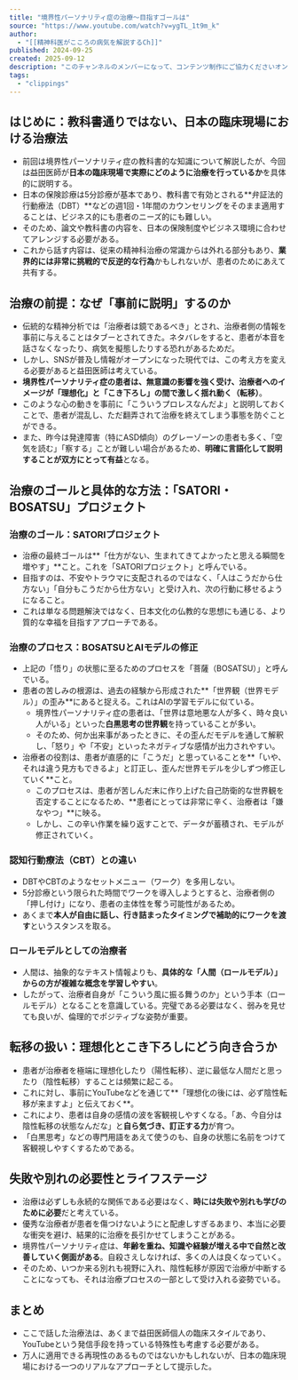 ```yaml
---
title: "境界性パーソナリティ症の治療〜目指すゴールは"
source: "https://www.youtube.com/watch?v=ygTL_1t9m_k"
author:
  - "[[精神科医がこころの病気を解説するCh]]"
published: 2024-09-25
created: 2025-09-12
description: "このチャンネルのメンバーになって、コンテンツ制作にご協力くださいオンライン自助会、家族会もやっていますhttps://www.youtube.com/channel/UC7C5oRm6cGgbjJdPPEVeNMA/join資料などhttps://wasedamental.com/20240909-2/トラブルが..."
tags:
  - "clippings"
---
```


## はじめに：教科書通りではない、日本の臨床現場における治療法

- 前回は境界性パーソナリティ症の教科書的な知識について解説したが、今回は益田医師が**日本の臨床現場で実際にどのように治療を行っているか**を具体的に説明する。
- 日本の保険診療は5分診療が基本であり、教科書で有効とされる**弁証法的行動療法（DBT）**などの週1回・1年間のカウンセリングをそのまま適用することは、ビジネス的にも患者のニーズ的にも難しい。
- そのため、論文や教科書の内容を、日本の保険制度やビジネス環境に合わせてアレンジする必要がある。
- これから話す内容は、従来の精神科治療の常識からは外れる部分もあり、**業界的には非常に挑戦的で反逆的な行為**かもしれないが、患者のためにあえて共有する。

## 治療の前提：なぜ「事前に説明」するのか

- 伝統的な精神分析では「治療者は鏡であるべき」とされ、治療者側の情報を事前に与えることはタブーとされてきた。ネタバレをすると、患者が本音を話さなくなったり、病気を擬態したりする恐れがあるためだ。
- しかし、SNSが普及し情報がオープンになった現代では、この考え方を変える必要があると益田医師は考えている。
- **境界性パーソナリティ症の患者は、無意識の影響を強く受け、治療者へのイメージが「理想化」と「こき下ろし」の間で激しく揺れ動く（転移）**。
- このような心の動きを事前に「こういうプロレスなんだよ」と説明しておくことで、患者が混乱し、ただ翻弄されて治療を終えてしまう事態を防ぐことができる。
- また、昨今は発達障害（特にASD傾向）のグレーゾーンの患者も多く、「空気を読む」「察する」ことが難しい場合があるため、**明確に言語化して説明することが双方にとって有益**となる。

## 治療のゴールと具体的な方法：「SATORI・BOSATSU」プロジェクト

### 治療のゴール：SATORIプロジェクト

- 治療の最終ゴールは**「仕方がない、生まれてきてよかったと思える瞬間を増やす」**こと。これを「SATORIプロジェクト」と呼んでいる。
- 目指すのは、不安やトラウマに支配されるのではなく、「人はこうだから仕方ない」「自分もこうだから仕方ない」と受け入れ、次の行動に移せるようになること。
- これは単なる問題解決ではなく、日本文化の仏教的な思想にも通じる、より質的な幸福を目指すアプローチである。

### 治療のプロセス：BOSATSUとAIモデルの修正

- 上記の「悟り」の状態に至るためのプロセスを「菩薩（BOSATSU）」と呼んでいる。
- 患者の苦しみの根源は、過去の経験から形成された**「世界観（世界モデル）」の歪み**にあると捉える。これはAIの学習モデルに似ている。
  - 境界性パーソナリティ症の患者は、「世界は意地悪な人が多く、時々良い人がいる」といった**白黒思考の世界観**を持っていることが多い。
  - そのため、何か出来事があったときに、その歪んだモデルを通して解釈し、「怒り」や「不安」といったネガティブな感情が出力されやすい。
- 治療者の役割は、患者が直感的に「こうだ」と思っていることを**「いや、それは違う見方もできるよ」と訂正し、歪んだ世界モデルを少しずつ修正していく**こと。
  - このプロセスは、患者が苦しんだ末に作り上げた自己防衛的な世界観を否定することになるため、**患者にとっては非常に辛く、治療者は「嫌なやつ」**に映る。
  - しかし、この辛い作業を繰り返すことで、データが蓄積され、モデルが修正されていく。

### 認知行動療法（CBT）との違い

- DBTやCBTのようなセットメニュー（ワーク）を多用しない。
- 5分診療という限られた時間でワークを導入しようとすると、治療者側の「押し付け」になり、患者の主体性を奪う可能性があるため。
- あくまで**本人が自由に話し、行き詰まったタイミングで補助的にワークを渡す**というスタンスを取る。

### ロールモデルとしての治療者

- 人間は、抽象的なテキスト情報よりも、**具体的な「人間（ロールモデル）」からの方が複雑な概念を学習しやすい**。
- したがって、治療者自身が「こういう風に振る舞うのか」という手本（ロールモデル）となることを意識している。完璧である必要はなく、弱みを見せても良いが、倫理的でポジティブな姿勢が重要。

## 転移の扱い：理想化とこき下ろしにどう向き合うか

- 患者が治療者を極端に理想化したり（陽性転移）、逆に最低な人間だと思ったり（陰性転移）することは頻繁に起こる。
- これに対し、事前にYouTubeなどを通じて**「理想化の後には、必ず陰性転移が来ますよ」と伝えておく**。
- これにより、患者は自身の感情の波を客観視しやすくなる。「あ、今自分は陰性転移の状態なんだな」と**自ら気づき、訂正する力**が育つ。
- 「白黒思考」などの専門用語をあえて使うのも、自身の状態に名前をつけて客観視しやすくするためである。

## 失敗や別れの必要性とライフステージ

- 治療は必ずしも永続的な関係である必要はなく、**時には失敗や別れも学びのために必要**だと考えている。
- 優秀な治療者が患者を傷つけないようにと配慮しすぎるあまり、本当に必要な衝突を避け、結果的に治療を長引かせてしまうことがある。
- 境界性パーソナリティ症は、**年齢を重ね、知識や経験が増える中で自然と改善していく側面がある**。自殺さえしなければ、多くの人は良くなっていく。
- そのため、いつか来る別れも視野に入れ、陰性転移が原因で治療が中断することになっても、それは治療プロセスの一部として受け入れる姿勢でいる。

## まとめ

- ここで話した治療法は、あくまで益田医師個人の臨床スタイルであり、YouTubeという発信手段を持っている特殊性も考慮する必要がある。
- 万人に適用できる再現性のあるものではないかもしれないが、日本の臨床現場における一つのリアルなアプローチとして提示した。
